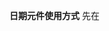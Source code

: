 **日期元件使用方式**
先在<script>區域引入該元件並定義
```C#
<script>
//引入時間選擇器
import DatePickerEx from "@/components/Util/DatePickerEx.vue";

export default {
  //名稱
  name: "XXXXX",
  components: {
    //定義時間選擇器
    DatePickerEx,
  },
};
</script>
```
___
使用方式(沒有輸入驗證)
  - CustomValue_1 : 名子有對到就好
  - CustomValue_2 : 綁定的變數名稱
  - CustomValue_3 : 輸出格式
    - yearFormatter : YYY
    - yearFormatter : YYY/MM
    - defaultFormatter : YYY/MM/DD
  - CustomValue_4 : 選單格式
    - year : 選年
    - month : 選年月
    - day : 選年月日
```html
<div class="form-group me-3 mb-4">
  <div class="row">
    <div class="col">
      <label for="CustomValue_1" class="form-label">CustomValue_選擇器標題</label>
    </div>
  </div>
  <div class="row">
    <div class="col-auto">
      <DatePickerEx
        v-model="formInput.CustomValue_2"
        :input-attr="{ id: 'CustomValue_1' }"
        :input-class="{ 'form-control': true }"
        :formatter="CustomValue_3"
        placeholder="CustomValue_未輸入時顯示"
        output="number"
        type="CustomValue_4"
        class="d-block"
      />
    </div>
  </div>
</div>
```

___
資料範例
script內的需要加上的東西範例
```C#
//資料
data() {
  return {
    //資料
    formInput: {
      CustomValue_2:""
    },
  };
},
```
